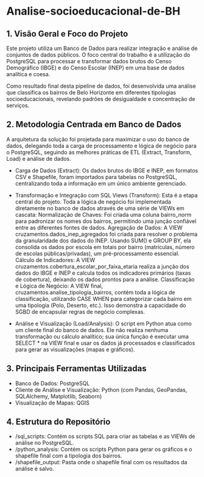 # Analise-socioeducacional-de-BH

## 1. Visão Geral e Foco do Projeto

Este projeto utiliza um Banco de Dados para realizar integração e análise de conjuntos de dados públicos. O foco central do trabalho é a utilização do PostgreSQL para processar e transformar dados brutos do Censo Demográfico (IBGE) e do Censo Escolar (INEP) em uma base de dados analítica e coesa.

Como resultado final desta pipeline de dados, foi desenvolvida uma análise que classifica os bairros de Belo Horizonte em diferentes tipologias socioeducacionais, revelando padrões de desigualdade e concentração de serviços.

## 2. Metodologia Centrada em Banco de Dados

A arquitetura da solução foi projetada para maximizar o uso do banco de dados, delegando toda a carga de processamento e lógica de negócio para o PostgreSQL, seguindo as melhores práticas de ETL (Extract, Transform, Load) e análise de dados.

  - Carga de Dados (Extract): Os dados brutos do IBGE e INEP, em formatos CSV e Shapefile, foram importados para tabelas no PostgreSQL, centralizando toda a informação em um único ambiente gerenciado.

  - Transformação e Integração com SQL Views (Transform): Esta é a etapa central do projeto. Toda a lógica de negócio foi implementada diretamente no banco de dados através de uma série de VIEWs em cascata:
        Normalização de Chaves: Foi criada uma coluna bairro_norm para padronizar os nomes dos bairros, permitindo uma junção confiável entre as diferentes fontes de dados.
        Agregação de Dados: A VIEW cruzamentos.dados_inep_agregados foi criada para resolver o problema da granularidade dos dados do INEP. Usando SUM() e GROUP BY, ela consolida os dados por escola em totais por bairro (matrículas, número de escolas públicas/privadas), um pré-processamento essencial.
        Cálculo de Indicadores: A VIEW cruzamentos.cobertura_escolar_por_faixa_etaria realiza a junção dos dados do IBGE e INEP e calcula todos os indicadores primários (taxas de cobertura), deixando os dados prontos para a análise.
        Classificação e Lógica de Negócio: A VIEW final, cruzamentos.analise_tipologia_bairros, contém toda a lógica de classificação, utilizando CASE WHEN para categorizar cada bairro em uma tipologia (Polo, Deserto, etc.). Isso demonstra a capacidade do SGBD de encapsular regras de negócio complexas.

  - Análise e Visualização (Load/Analysis): O script em Python atua como um cliente final do banco de dados. Ele não realiza nenhuma transformação ou cálculo analítico; sua única função é executar uma SELECT * na VIEW final e usar os dados já processados e classificados para gerar as visualizações (mapas e gráficos).

## 3. Principais Ferramentas Utilizadas

  - Banco de Dados: PostgreSQL
  - Cliente de Análise e Visualização: Python (com Pandas, GeoPandas, SQLAlchemy, Matplotlib, Seaborn)
  - Visualização de Mapas: QGIS

## 4. Estrutura do Repositório

  - /sql_scripts: Contém os scripts SQL para criar as tabelas e as VIEWs de análise no PostgreSQL.
  - /python_analysis: Contém os scripts Python para gerar os gráficos e o shapefile final com a tipologia dos bairros.
  - /shapefile_output: Pasta onde o shapefile final com os resultados da análise é salvo.
